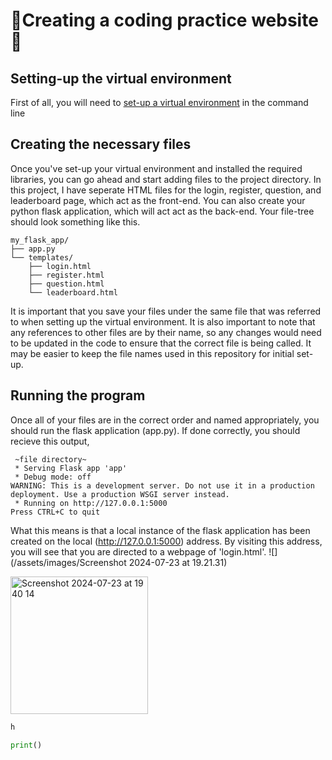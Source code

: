 # 👾Creating a coding practice website👾

## Setting-up the virtual environment
First of all, you will need to [set-up a virtual environment](/SET-UP.md) in the command line

## Creating the necessary files
Once you've set-up your virtual environment and installed the required libraries, you can go ahead and start adding files to the project directory. In this project, I have seperate HTML files for the login, register, question, and leaderboard page, which act as the front-end. You can also create your python flask application, which will act act as the back-end. Your file-tree should look something like this.

```
my_flask_app/
├── app.py
└── templates/
    ├── login.html
    ├── register.html
    ├── question.html
    └── leaderboard.html
```
It is important that you save your files under the same file that was referred to when setting up the virtual environment. It is also important to note that any references to other files are by their name, so any changes would need to be updated in the code to ensure that the correct file is being called. It may be easier to keep the file names used in this repository for initial set-up. 

## Running the program

Once all of your files are in the correct order and named appropriately, you should run the flask application (app.py). If done correctly, you should recieve this output,

```
 ~file directory~
 * Serving Flask app 'app'
 * Debug mode: off
WARNING: This is a development server. Do not use it in a production deployment. Use a production WSGI server instead.
 * Running on http://127.0.0.1:5000
Press CTRL+C to quit
```
What this means is that a local instance of the flask application has been created on the local (http://127.0.0.1:5000) address. By visiting this address, you will see that you are directed to a webpage of 'login.html'.
![](/assets/images/Screenshot 2024-07-23 at 19.21.31)

<img width="220" alt="Screenshot 2024-07-23 at 19 40 14" src="https://github.com/user-attachments/assets/03781b4a-bf7c-4d5a-af52-7f523dbe0d20">

```python
h

print()

```

